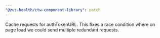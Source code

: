 ```yaml
---
"@zus-health/ctw-component-library": patch
---
```


Cache requests for authTokenURL. This fixes a race condition where on page load we could send multiple redundant requests.
